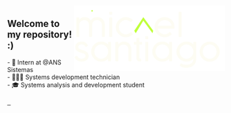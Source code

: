 <img align="right" src="logo.png" width="350px">

## Welcome to my repository! :)

<div>
- 💼 Intern at @ANS Sistemas <br>
- 👨🏽‍💻 Systems development technician <br>
- 🎓 Systems analysis and development student
</div>

<br>

<div>
   <a href="https://micaelsantiago.vercel.app/" target="_blank">
      <img src="https://img.shields.io/badge/Portfolio-C0FF3B?style=for-the-badge&logo=&logoColor=white" alt="">
   </a>
   <a href="https://www.linkedin.com/in/micael-santiago-959830210/" target="_blank">
      <img src="https://img.shields.io/badge/LinkedIn-222121?style=for-the-badge&logo=linkedin&logoColor=white" alt="">
   </a>
   <a href="mailto:santiagoo.micael04@gmail.com" target="_blank">
      <img src="https://img.shields.io/badge/Gmail-FDFCF3?style=for-the-badge&logo=gmail&logoColor=black" alt="">
   </a>
</div>
